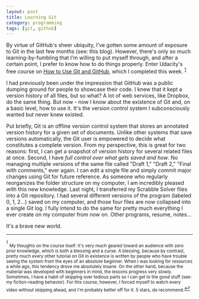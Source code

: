 ```yaml
---
layout: post
title: Learning Git
category: programming
tags: [git, github]
---
```


By virtue of GitHub's sheer ubiquity, I've gotten some amount of exposure to Git in the last few months (see: this blog). However, there's only so much learning-by-fumbling that I'm willing to put myself through, and after a certain point, I prefer to know how to do things properly. Enter Udacity's free course on [How to Use Git and GitHub](https://www.udacity.com/course/how-to-use-git-and-github--ud775), which I completed this week. <sup id="a1">[1](#f1)</sup>

I had previously been under the impression that GitHub was a public dumping ground for people to showcase their code. I knew that it kept a version history of all files, but so what? A lot of web services, like Dropbox, do the same thing. But now - now I know about the existence of Git and, on a basic level, how to use it. It's the version control system I subconsciously wanted but never knew existed.

Put briefly, Git is an offline version control system that stores an annotated version history for a given set of documents. Unlike other systems that save versions automatically, the Git user is empowered to decide what constitutes a complete version. From my perspective, this is great for two reasons: first, I can get a snapshot of version history for several related files at once. Second, I have _full control over what gets saved and how_. No managing multiple versions of the same file called "Draft 1," "Draft 2," "Final with comments," ever again. I can edit a single file and simply commit major changes using Git for future reference. As someone who regularly reorganizes the folder structure on my computer, I am incredibly pleased with this new knowledge. Last night, I transferred my Scrabble Solver files into a Git repository. I had several different versions of the program (labeled 0, 1, 2...) saved on my computer, and those four files are now collapsed into a single Git log. I fully intend to do the same for pretty much everything I ever create on my computer from now on. Other programs, resume, notes...

It's a brave new world.

---
<sup id="f1">1</sup> <sub>My thoughts on the course itself: It's very much geared toward an audience with zero prior knowledge, which is both a blessing and a curse. A blessing, because by contrast, pretty much every other tutorial on Git in existence is written by people who have trouble seeing the system from the eyes of an absolute beginner. When I was looking for resources a while ago, this tendency drove me absolutely insane. On the other hand, because the material was developed with beginners in mind, the lessons progress very slowly. Sometimes, I have a habit of skipping over tedious parts so I can get to the good stuff (see: my fiction-reading behavior). For this course, however, I forced myself to watch every video without skipping ahead, and I'm probably better off for it. 5 stars, do recommend.</sub>[↩](#a1)

